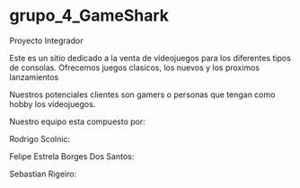 # grupo_4_GameShark
Proyecto Integrador

Este es un sitio dedicado a la venta de videojuegos para los diferentes tipos de consolas.
Ofrecemos juegos clasicos, los nuevos y los proximos lanzamientos

Nuestros potenciales clientes son gamers o personas que tengan como hobby los videojuegos.

Nuestro equipo esta compuesto por:

Rodrigo Scolnic:

Felipe Estrela Borges Dos Santos:

Sebastian Rigeiro:
